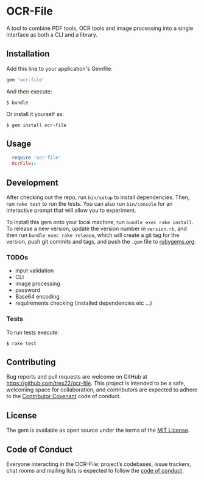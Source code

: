 #  OCR-File
A tool to combine PDF tools, OCR tools and image processing into a
single interface as both a CLI and a library.

## Installation

Add this line to your application's Gemfile:

```ruby
gem 'ocr-file'
```

And then execute:

    $ bundle

Or install it yourself as:

    $ gem install ocr-file

## Usage
```ruby
  require 'ocr-file'
  OcrFile::
```

## Development

After checking out the repo, run `bin/setup` to install dependencies. Then, run `rake test` to run the tests. You can also run `bin/console` for an interactive prompt that will allow you to experiment.

To install this gem onto your local machine, run `bundle exec rake install`. To release a new version, update the version number in `version.rb`, and then run `bundle exec rake release`, which will create a git tag for the version, push git commits and tags, and push the `.gem` file to [rubygems.org](https://rubygems.org).

### TODOs
- input validation
- CLI
- image processing
- password
- Base64 encoding
- requirements checking (installed dependencies etc ...)

### Tests
To run tests execute:

    $ rake test

## Contributing

Bug reports and pull requests are welcome on GitHub at https://github.com/trex22/ocr-file. This project is intended to be a safe, welcoming space for collaboration, and contributors are expected to adhere to the [Contributor Covenant](http://contributor-covenant.org) code of conduct.

## License

The gem is available as open source under the terms of the [MIT License](https://opensource.org/licenses/MIT).

## Code of Conduct

Everyone interacting in the OCR-File: project’s codebases, issue trackers, chat rooms and mailing lists is expected to follow the [code of conduct](https://github.com/trex22/ocr-file/blob/master/CODE_OF_CONDUCT.md).
